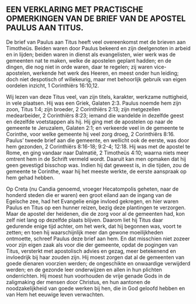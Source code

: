 ## EEN VERKLARING MET PRACTISCHE OPMERKINGEN VAN DE BRIEF VAN DE APOSTEL PAULUS AAN TITUS.

De brief van Paulus aan Titus heeft veel overeenkomst met de brieven aan Timotheüs. Beiden waren door Paulus bekeerd en zijn deelgenoten in arbeid en in lijden; beiden waren in dienst als evangelisten, wier werk was de gemeenten nat te maken, welke de apostelen geplant hadden; en de dingen, die nog niet in orde waren, daar te regelen; zij waren vice-apostelen, werkende het werk des Heeren, en meest onder hun leiding; doch niet despotisch of willekeurig, maar met behoorlijk gebruik van eigen oordelen inzicht, 1 Corinthiërs 16:10,12. 

Wij lezen van deze Titus veel, van zijn titels, karakter, werkzame nuttigheid, in vele plaatsen. Hij was een Griek, Galaten 2:3. Paulus noemde hem zijn zoon, Titus 1:4; zijn broeder, 2 Corinthiërs 2:13; zijn metgezellen medearbeider, 2 Corinthiërs 8:23; iemand die wandelde in dezelfde geest en dezelfde voetstappen als hij. Hij ging met de apostelen op naar de gemeente te Jeruzalem, Galaten 2:1; en verkeerde veel in de gemeente te Corinthe, voor welke gemeente hij veel zorg droeg, 2 Corinthiërs 8:16. 
Paulus’ tweede brief aan die gemeente, en wellicht ook de eerste, was door hem gezonden, 2 Corinthiërs 8:16-18; 9:2-4; 12:18. Hij was met de apostel te Rome, en ging vandaar naar Dalmatië, 2 Timotheüs 4:10; waarna niets meer omtrent hem in de Schrift vermeld wordt. Daaruit kan men opmaken dat hij geen gevestigd bisschop was. Indien hij dat geweest is, in die tijden, zou de gemeente te Corinthe, waar hij het meeste werkte, de eerste aanspraak op hem gehad hebben. 

Op Creta (nu Candia genoemd, vroeger Hecatompolis geheten, naar de honderd steden die er waren) een groot eiland aan de ingang van de Egeïsche zee, had het Evangelie enige invloed gekregen, en hier waren Paulus en Titus op een hunner reizen, bezig deze plantingen te verzorgen. Maar de apostel der heidenen, die de zorg voor al de gemeenten had, kon zelf niet lang op dezelfde plaats blijven. Daarom liet hij Titus daar gedurende enige tijd achter, om het werk, dat hij begonnen was, voort te zetten; en toen hij waarschijnlijk meer dan gewone moeilijkheden ontmoette, schreef Paulus deze brief aan hem. En dat misschien niet zozeer voor zijn eigen zaak als voor die der gemeente, opdat de pogingen van Titus, versterkt met apostolisch advies en gezag, meer betekenend en invloedrijk bij haar zouden zijn. Hij moest zorgen dat al de gemeenten van goede dienaren voorzien werden; de ongeschikte en onwaardige verwijderd werden; en de gezonde leer onderwijzen en allen in hun plichten onderrichten. Hij moest hun voorhouden de vrije genade Gods in de zaligmaking der mensen door Christus, en hun aantonen de noodzakelijkheid van goede werken bij hen, die in God geloofd hebben en van Hem het eeuwige leven verwachten.





